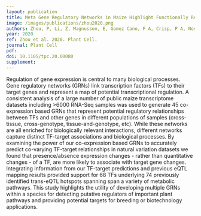 ```yaml
---
layout: publication
title: Meta Gene Regulatory Networks in Maize Highlight Functionally Relevant Regulatory Interactions
image: /images/publications/zhou2020.png
authors: Zhou, P, Li, Z, Magnusson, E, Gomez Cano, F A, Crisp, P A, Noshay, J, Grotewold, E, Hirsch, C, Briggs, S P, Springer, N M
year: 2020
ref: Zhou et al. 2020. Plant Cell.
journal: Plant Cell
pdf: 
doi: 10.1105/tpc.20.00080
supplement: 
---
```


Regulation of gene expression is central to many biological processes. Gene regulatory networks (GRNs) link transcription factors (TFs) to their target genes and represent a map of potential transcriptional regulation. A consistent analysis of a large number of public maize transcriptome datasets including &gt;6000 RNA-Seq samples was used to generate 45 co-expression based GRNs that represent potential regulatory relationships between TFs and other genes in different populations of samples (cross-tissue, cross-genotype, tissue-and-genotype, etc). While these networks are all enriched for biologically relevant interactions, different networks capture distinct TF-target associations and biological processes. By examining the power of our co-expression based GRNs to accurately predict co-varying TF-target relationships in natural variation datasets we found that presence/absence expression changes - rather than quantitative changes - of a TF, are more likely to associate with target gene changes. Integrating information from our TF-target predictions and previous eQTL mapping results provided support for 68 TFs underlying 74 previously identified trans-eQTL hotspots spanning span a variety of metabolic pathways. This study highlights the utility of developing multiple GRNs within a species for detecting putative regulators of important plant pathways and providing potential targets for breeding or biotechnology applications.
